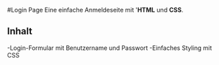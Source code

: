 #Login Page
Eine einfache Anmeldeseite mit '**HTML** und **CSS**.
## Inhalt
-Login-Formular mit Benutzername und Passwort
-Einfaches Styling mit CSS
